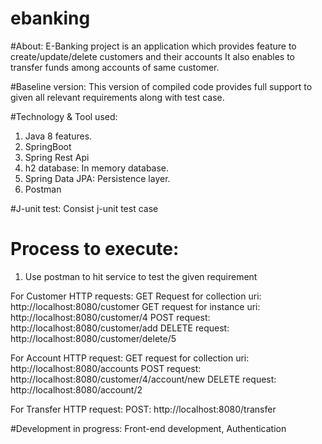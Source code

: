# ebanking

#About:
E-Banking project is an application which provides feature to create/update/delete customers and their accounts
It also enables to transfer funds among accounts of same customer.

#Baseline version:
This version of compiled code provides full support to given all relevant requirements along with test case.

#Technology  & Tool used:
1. Java 8 features.
2. SpringBoot
3. Spring Rest Api
4. h2 database: In memory database.
5. Spring Data JPA: Persistence layer.
6. Postman

#J-unit test:
Consist j-unit test case

# Process to execute:
1. Use postman to hit service to test the given requirement

For Customer HTTP requests:
GET Request for collection uri: http://localhost:8080/customer 
GET request for instance uri: http://localhost:8080/customer/4
POST request: http://localhost:8080/customer/add
DELETE request: http://localhost:8080/customer/delete/5

For Account HTTP request:
GET request for collection uri: http://localhost:8080/accounts
POST request: http://localhost:8080/customer/4/account/new
DELETE request: http://localhost:8080/account/2

For Transfer HTTP request:
POST: http://localhost:8080/transfer

#Development in progress:
Front-end development, Authentication



